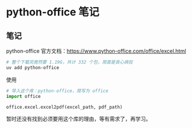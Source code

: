 # python-office 笔记

## 笔记

python-office 官方文档：<https://www.python-office.com/office/excel.html>

```sh
# 整个下载完竟然要 1.19G，共计 332 个包，简直是丧心病狂
uv add python-office
```

使用

```python
# 导入这个库：python-office，简写为 office
import office

office.excel.excel2pdf(excel_path, pdf_path)
```

暂时还没有找到必须要用这个库的理由，等有需求了，再学习。
